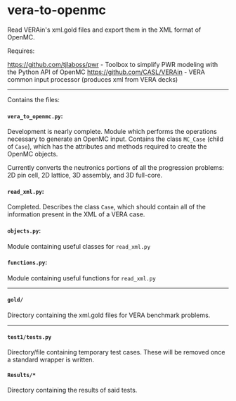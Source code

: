 # vera-to-openmc
Read VERAin's xml.gold files and export them in the XML format of OpenMC.

Requires:

https://github.com/tjlaboss/pwr - Toolbox to simplify PWR modeling with the Python API of OpenMC
https://github.com/CASL/VERAin  - VERA common input processor (produces xml from VERA decks)

-----

Contains the files:


#### `vera_to_openmc.py`:
Development is nearly complete. Module which performs the operations necessary to generate an OpenMC input. Contains the class `MC_Case` (child of `Case`), which has the attributes and methods required to create the OpenMC objects.

Currently converts the neutronics portions of all the progression problems: 2D pin cell, 2D lattice, 3D assembly, and 3D full-core.

#### `read_xml.py`:
Completed. Describes the class `Case`, which should contain all of the information present in the XML of a VERA case.

#### `objects.py`:
Module containing useful classes for `read_xml.py`

#### `functions.py`:
Module containing useful functions for `read_xml.py`


------

#### `gold/`
Directory containing the xml.gold files for VERA benchmark problems.

------

#### `test1/tests.py`
Directory/file containing temporary test cases. These will be removed once a standard wrapper is written.

#### `Results/*`
Directory containing the results of said tests.
